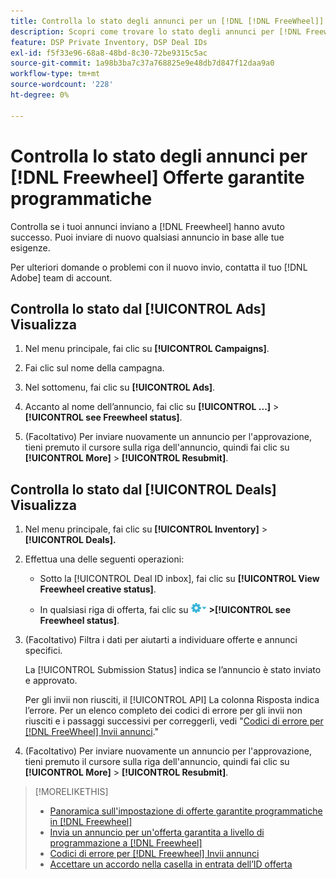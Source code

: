 ```yaml
---
title: Controlla lo stato degli annunci per un [!DNL [!DNL FreeWheel]] Offerta PG
description: Scopri come trovare lo stato degli annunci per [!DNL Freewheel] offerte programmatiche garantite.
feature: DSP Private Inventory, DSP Deal IDs
exl-id: f5f33e96-68a8-48bd-8c30-72be9315c5ac
source-git-commit: 1a98b3ba7c37a768825e9e48db7d847f12daa9a0
workflow-type: tm+mt
source-wordcount: '228'
ht-degree: 0%

---
```


# Controlla lo stato degli annunci per [!DNL Freewheel] Offerte garantite programmatiche

Controlla se i tuoi annunci inviano a [!DNL Freewheel] hanno avuto successo. Puoi inviare di nuovo qualsiasi annuncio in base alle tue esigenze.

Per ulteriori domande o problemi con il nuovo invio, contatta il tuo [!DNL Adobe] team di account.

## Controlla lo stato dal [!UICONTROL Ads] Visualizza

1. Nel menu principale, fai clic su **[!UICONTROL Campaigns]**.

1. Fai clic sul nome della campagna.

1. Nel sottomenu, fai clic su **[!UICONTROL Ads]**.

1. Accanto al nome dell’annuncio, fai clic su  **[!UICONTROL ...]** > **[!UICONTROL see Freewheel status]**.

1. (Facoltativo) Per inviare nuovamente un annuncio per l&#39;approvazione, tieni premuto il cursore sulla riga dell&#39;annuncio, quindi fai clic su **[!UICONTROL More]** > **[!UICONTROL Resubmit]**.

## Controlla lo stato dal [!UICONTROL Deals] Visualizza

1. Nel menu principale, fai clic su **[!UICONTROL Inventory]** > **[!UICONTROL Deals].**

1. Effettua una delle seguenti operazioni:

   * Sotto la [!UICONTROL Deal ID inbox], fai clic su **[!UICONTROL View Freewheel creative status]**.

   * In qualsiasi riga di offerta, fai clic su ![Menu Opzioni](/help/dsp/assets/options-menu.png) **>[!UICONTROL see Freewheel status]**.

1. (Facoltativo) Filtra i dati per aiutarti a individuare offerte e annunci specifici.

   La [!UICONTROL Submission Status] indica se l’annuncio è stato inviato e approvato.

   Per gli invii non riusciti, il [!UICONTROL API] La colonna Risposta indica l’errore. Per un elenco completo dei codici di errore per gli invii non riusciti e i passaggi successivi per correggerli, vedi &quot;[Codici di errore per [!DNL FreeWheel] Invii annunci](freewheel-error-codes.md).&quot;

1. (Facoltativo) Per inviare nuovamente un annuncio per l&#39;approvazione, tieni premuto il cursore sulla riga dell&#39;annuncio, quindi fai clic su **[!UICONTROL More]** > **[!UICONTROL Resubmit]**.

>[!MORELIKETHIS]
>
>* [Panoramica sull&#39;impostazione di offerte garantite programmatiche in [!DNL Freewheel]](freewheel-overview.md)
>* [Invia un annuncio per un&#39;offerta garantita a livello di programmazione a [!DNL Freewheel]](freewheel-submit.md)
>* [Codici di errore per [!DNL Freewheel] Invii annunci](freewheel-error-codes.md)
>* [Accettare un accordo nella casella in entrata dell’ID offerta](deal-id-inbox-accept.md)

